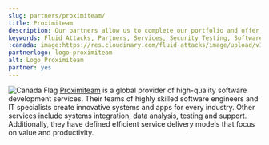 ```yaml
---
slug: partners/proximiteam/
title: Proximiteam
description: Our partners allow us to complete our portfolio and offer better security testing services. Get to know them and become one of them.
keywords: Fluid Attacks, Partners, Services, Security Testing, Software Development, Pentesting, Ethical Hacking
:canada: image:https://res.cloudinary.com/fluid-attacks/image/upload/v1620226924/airs/icons/canada-flag_usun5s.webp[Canada Flag]
partnerlogo: logo-proximiteam
alt: Logo Proximiteam
partner: yes
---
```


![Canada
Flag](https://res.cloudinary.com/fluid-attacks/image/upload/v1620226924/airs/icons/canada-flag_usun5s.webp)
[Proximiteam](https://www.proximiteam.com) is a global provider of
high-quality software development services. Their teams of highly
skilled software engineers and IT specialists create innovative systems
and apps for every industry. Other services include systems integration,
data analysis, testing and support. Additionally, they have defined
efficient service delivery models that focus on value and productivity.
